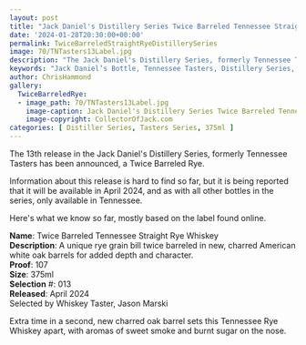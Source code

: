 ```yaml
---
layout: post
title: "Jack Daniel's Distillery Series Twice Barreled Tennessee Straight Rye Whiskey"
date: '2024-01-28T20:30:00+00:00'
permalink: TwiceBarreledStraightRyeDistillerySeries
image: 70/TNTasters13Label.jpg
description: "The Jack Daniel's Distillery Series, formerly Tennessee Tasters has a new release for 2024, a Twice Barreled Rye."
keywords: "Jack Daniel’s Bottle, Tennessee Tasters, Distillery Series, Rye, Twice Barreled, Twice Barreled Rye"
author: ChrisHammond
gallery:
  TwiceBarreledRye:
  - image_path: 70/TNTasters13Label.jpg
    image-caption: Jack Daniel's Distillery Series Twice Barreled Tennessee Straight Rye Whiskey  
    image-copyright: CollectorOfJack.com
categories: [ Distiller Series, Tasters Series, 375ml ]
---
```

The 13th release in the Jack Daniel's Distillery Series, formerly Tennessee Tasters has been announced, a Twice Barreled Rye. 

Information about this release is hard to find so far, but it is being reported that it will be available in April 2024, and as with all other bottles in the series, only available in Tennessee.

Here's what we know so far, mostly based on the label found online.

**Name**: Twice Barreled Tennessee Straight Rye Whiskey  
**Description**: A unique rye grain bill twice barreled in new, charred American white oak barrels for added depth and character.  
**Proof**: 107  
**Size**: 375ml  
**Selection** #: 013  
**Released**: April 2024  
Selected by Whiskey Taster, Jason Marski  

Extra time in a second, new charred oak barrel sets this Tennessee Rye Whiskey apart, with aromas of sweet smoke and burnt sugar on the nose.